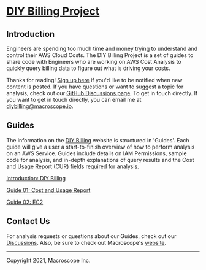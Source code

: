 # [DIY Billing Project](https://diy-billing.projects.macroscope.io/)



## Introduction

Engineers are spending too much time and money trying to understand and control their AWS Cloud Costs. The DIY Billing Project is a set of guides to share code with Engineers who are working on AWS Cost Analysis to quickly query billing data to figure out what is driving your costs. 

Thanks for reading! [Sign up here](https://preview.macroscope.io/sign-up) if you'd like to be notified when new content is posted. If you have questions or want to suggest a topic for analysis, check out our [GitHub Discussions page](https://github.com/getmacroscope/diy-billing/discussions). To get in touch directly. If you want to get in touch directly, you can email me at [diybilling@macroscope.io](diybilling@macroscope.io).



## Guides

The information on the [DIY BIlling](https://diy-billing.projects.macroscope.io/) website is structured in 'Guides'. Each guide will give a user a start-to-finish overview of how to perform analysis on an AWS Service. Guides include details on IAM Permissions, sample code for analysis, and in-depth explanations of query results and the Cost and Usage Report (CUR) fields required for analysis.

[Introduction: DIY Billing](https://diy-billing.projects.macroscope.io/guides/introduction/)

[Guide 01: Cost and Usage Report](https://diy-billing.projects.macroscope.io/guides/costandusagereport/)

[Guide 02: EC2](https://diy-billing.projects.macroscope.io/guides/ec2/)



## Contact Us
For analysis requests or questions about our Guides, check out our [Discussions](https://github.com/getmacroscope/diy-billing/discussions).
Also, be sure to check out Macroscope's [website](https://www.macroscope.io).



---

Copyright 2021, Macroscope Inc.
